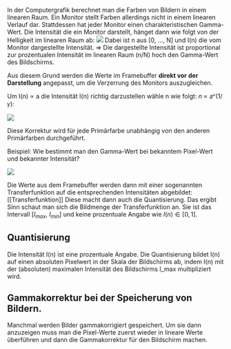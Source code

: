In der Computergrafik berechnet man die Farben von Bildern in einem linearen Raum.
Ein Monitor stellt Farben allerdings nicht in einem linearen Verlauf dar.
Stattdessen hat jeder Monitor einen charakteristischen Gamma-Wert.
Die Intensität die ein Monitor darstellt, hänget dann wie folgt von der Helligkeit im linearen Raum ab:
![](monitor_intensity_correlation.png)
Dabei ist n aus \[0, ..., N\]  und I(n) die vom Monitor dargestellte Intensität.
	=> Die dargestellte Intensität ist proportional zur prozentualen Intensität im linearen Raum (n/N) hoch den Gamma-Wert des Bildschirms.

Aus diesem Grund werden die Werte im Framebuffer **direkt vor der Darstellung** angepasst, um die Verzerrung des Monitors auszugleichen.

Um I(n) ∝ a die Intensität I(n) richtig  darzustellen wähle n wie folgt: 𝑛 ∝ 𝑎^(1/𝛾):

![](gamma_correction.png)

Diese Korrektur wird für jede Primärfarbe unabhängig von den anderen Primärfarben durchgeführt.

Beispiel: Wie bestimmt man den Gamma-Wert bei bekanntem Pixel-Wert und bekannter Intensität?

![](determine_gamma_example.png)

Die Werte aus dem Framebuffer werden dann mit einer sogenannten Transferfunktion auf die entsprechenden Intensitäten abgebildet:
[[Transferfunktion]] 
Diese macht dann auch die Quantisierung.
Das ergibt Sinn schaut man sich die Bildmenge der Transferfunktion an.
Sie ist das Intervall $[I_{max}$, $I_{min}]$ und keine prozentuale Angabe wie $I(n) \in [0,1]$.

## Quantisierung

Die Intensität I(n) ist eine prozentuale Angabe. Die Quantisierung bildet I(n) auf einen absoluten Pixelwert in der Skala der Bildschirms ab, indem I(n) mit der (absoluten) maximalen Intensität des Bildschirms I_max multipliziert wird.

## Gammakorrektur bei der Speicherung von Bildern.

Manchmal werden Bilder gammakorrigiert gespeichert. Um sie dann anzuzeigen muss man die Pixel-Werte zuerst wieder in lineare Werte überführen und dann die Gammakorrektur für den Bildschirm machen.

